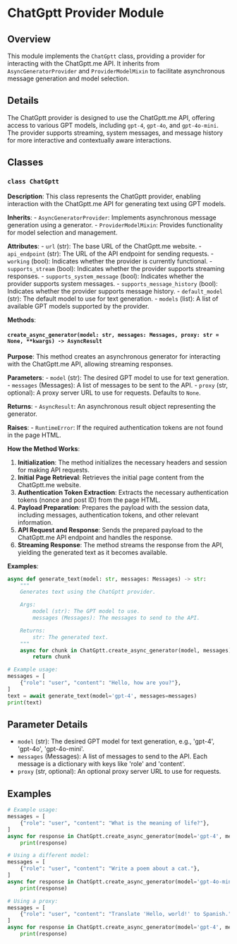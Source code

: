 # ChatGptt Provider Module

## Overview

This module implements the `ChatGptt` class, providing a provider for interacting with the ChatGptt.me API. It inherits from `AsyncGeneratorProvider` and `ProviderModelMixin` to facilitate asynchronous message generation and model selection.

## Details

The ChatGptt provider is designed to use the ChatGptt.me API, offering access to various GPT models, including `gpt-4`, `gpt-4o`, and `gpt-4o-mini`. The provider supports streaming, system messages, and message history for more interactive and contextually aware interactions.

## Classes

### `class ChatGptt`

**Description**:  This class represents the ChatGptt provider, enabling interaction with the ChatGptt.me API for generating text using GPT models. 

**Inherits**:
    - `AsyncGeneratorProvider`: Implements asynchronous message generation using a generator.
    - `ProviderModelMixin`: Provides functionality for model selection and management.

**Attributes**:
    - `url` (str): The base URL of the ChatGptt.me website.
    - `api_endpoint` (str): The URL of the API endpoint for sending requests.
    - `working` (bool): Indicates whether the provider is currently functional.
    - `supports_stream` (bool): Indicates whether the provider supports streaming responses.
    - `supports_system_message` (bool): Indicates whether the provider supports system messages.
    - `supports_message_history` (bool): Indicates whether the provider supports message history.
    - `default_model` (str): The default model to use for text generation.
    - `models` (list): A list of available GPT models supported by the provider.

**Methods**:

#### `create_async_generator(model: str, messages: Messages, proxy: str = None, **kwargs) -> AsyncResult`

**Purpose**: This method creates an asynchronous generator for interacting with the ChatGptt.me API, allowing streaming responses.

**Parameters**:
    - `model` (str): The desired GPT model to use for text generation.
    - `messages` (Messages): A list of messages to be sent to the API.
    - `proxy` (str, optional): A proxy server URL to use for requests. Defaults to `None`.

**Returns**:
    - `AsyncResult`: An asynchronous result object representing the generator.

**Raises**:
    - `RuntimeError`: If the required authentication tokens are not found in the page HTML.

**How the Method Works**:

1. **Initialization**: The method initializes the necessary headers and session for making API requests.
2. **Initial Page Retrieval**: Retrieves the initial page content from the ChatGptt.me website.
3. **Authentication Token Extraction**: Extracts the necessary authentication tokens (nonce and post ID) from the page HTML.
4. **Payload Preparation**: Prepares the payload with the session data, including messages, authentication tokens, and other relevant information.
5. **API Request and Response**: Sends the prepared payload to the ChatGptt.me API endpoint and handles the response.
6. **Streaming Response**: The method streams the response from the API, yielding the generated text as it becomes available.

**Examples**:

```python
async def generate_text(model: str, messages: Messages) -> str:
    """
    Generates text using the ChatGptt provider.

    Args:
        model (str): The GPT model to use.
        messages (Messages): The messages to send to the API.

    Returns:
        str: The generated text.
    """
    async for chunk in ChatGptt.create_async_generator(model, messages):
        return chunk 

# Example usage:
messages = [
    {"role": "user", "content": "Hello, how are you?"},
]
text = await generate_text(model='gpt-4', messages=messages)
print(text)
```

## Parameter Details

- `model` (str): The desired GPT model for text generation, e.g., 'gpt-4', 'gpt-4o', 'gpt-4o-mini'.
- `messages` (Messages): A list of messages to send to the API. Each message is a dictionary with keys like 'role' and 'content'.
- `proxy` (str, optional): An optional proxy server URL to use for requests.

## Examples

```python
# Example usage:
messages = [
    {"role": "user", "content": "What is the meaning of life?"},
]
async for response in ChatGptt.create_async_generator(model='gpt-4', messages=messages):
    print(response)

# Using a different model:
messages = [
    {"role": "user", "content": "Write a poem about a cat."},
]
async for response in ChatGptt.create_async_generator(model='gpt-4o-mini', messages=messages):
    print(response)

# Using a proxy:
messages = [
    {"role": "user", "content": "Translate 'Hello, world!' to Spanish."},
]
async for response in ChatGptt.create_async_generator(model='gpt-4', messages=messages, proxy='http://proxy_server:port'):
    print(response)
```